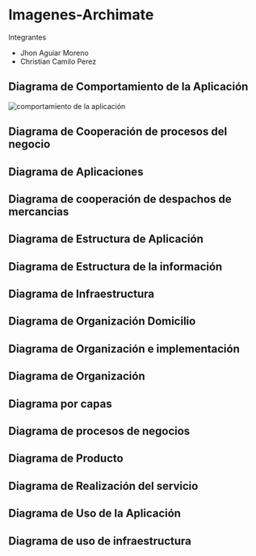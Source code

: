 # Imagenes-Archimate

Integrantes

- Jhon Aguiar Moreno
- Christian Camilo Perez 

## Diagrama de Comportamiento de la Aplicación

![comportamiento de la aplicación](https://user-images.githubusercontent.com/14029784/120138407-0c477280-c19c-11eb-82be-cde73f42fc00.png)

## Diagrama de Cooperación de procesos del negocio


## Diagrama de Aplicaciones

## Diagrama de cooperación de despachos de mercancias

## Diagrama de Estructura de Aplicación

## Diagrama de Estructura de la información

## Diagrama de Infraestructura

## Diagrama de Organización Domicilio

## Diagrama de Organización e implementación

## Diagrama de Organización

## Diagrama por capas

## Diagrama de procesos de negocios

## Diagrama de Producto

## Diagrama de Realización del servicio

## Diagrama de Uso de la Aplicación

## Diagrama de uso de infraestructura
